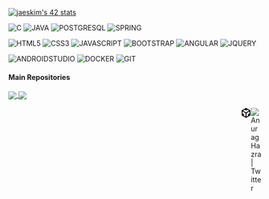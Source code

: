 [![jaeskim's 42 stats](https://badge42.herokuapp.com/api/stats/elaronda?privacyEmail=true)](https://github.com/JaeSeoKim/badge42)
<!-- [![Top Langs](https://github-readme-stats.vercel.app/api/top-langs/?username=divinepet&layout=compact)](https://github.com/anuraghazra/github-readme-stats) -->
![C](https://img.shields.io/badge/-C-A8B9CC?logo=c&logoColor=white&style=for-the-badge)
![JAVA](https://img.shields.io/badge/-Java-007396?logo=java&logoColor=white&style=for-the-badge)
![POSTGRESQL](https://img.shields.io/badge/-Postgresql-0064a5?logo=postgresql&logoColor=white&style=for-the-badge)
![SPRING](https://img.shields.io/badge/-Spring-6cb43c?logo=spring&logoColor=white&style=for-the-badge)

![HTML5](https://img.shields.io/badge/-Html5-E34F26?logo=html5&logoColor=white&style=for-the-badge)
![CSS3](https://img.shields.io/badge/-Css3-1572B6?logo=css3&logoColor=white&style=for-the-badge)
![JAVASCRIPT](https://img.shields.io/badge/-Javascript-F7DF1E?logo=javascript&logoColor=white&style=for-the-badge)
![BOOTSTRAP](https://img.shields.io/badge/-Bootstrap-7952B3?logo=bootstrap&logoColor=white&style=for-the-badge)
![ANGULAR](https://img.shields.io/badge/-AngularJS-E23237?logo=angularjs&logoColor=white&style=for-the-badge)
![JQUERY](https://img.shields.io/badge/-jQuery-0769AD?logo=jquery&logoColor=white&style=for-the-badge)

![ANDROIDSTUDIO](https://img.shields.io/badge/-AndroidStudio-3DDC84?logo=android-studio&logoColor=white&style=for-the-badge)
![DOCKER](https://img.shields.io/badge/-docker-2496ED?logo=docker&logoColor=white&style=for-the-badge)
![GIT](https://img.shields.io/badge/-git-F05032?logo=git&logoColor=white&style=for-the-badge)

#### Main Repositories


<a href="https://github.com/anuraghazra/github-readme-stats">
  <img align="center" src="https://github-readme-stats.vercel.app/api/pin/?username=divinepet&repo=github-readme-stats&theme=buefy" />
</a>
<a href="https://github.com/anuraghazra/anuraghazra.github.io">
  <img align="center" src="https://github-readme-stats.vercel.app/api/pin/?username=divinepet&repo=anuraghazra.github.io&theme=buefy" />
</a>

<br />
<br />

<a href="https://twitter.com/anuraghazru">
  <img align="right" alt="Anurag Hazra | Twitter" width="21px" src="https://raw.githubusercontent.com/anuraghazra/anuraghazra/master/assets/twitter.svg" />
</a>
<a href="https://codesandbox.io/u/anuraghazra">
  <img align="right" alt="Anurag Hazra | CodeSandbox" width="20px" src="https://raw.githubusercontent.com/anuraghazra/anuraghazra/master/assets/codesandbox.svg" />
</a>
<!--
**divinepet/divinepet** is a ✨ _special_ ✨ repository because its `README.md` (this file) appears on your GitHub profile.
[![Braydon's GitHub Banner](https://pbs.twimg.com/media/ET_CkQLXsAEYRf6.jpg)]
Here are some ideas to get you started:

- 🔭 I’m currently working on ...
- 🌱 I’m currently learning ...
- 👯 I’m looking to collaborate on ...
- 🤔 I’m looking for help with ...
- 💬 Ask me about ...
- 📫 How to reach me: ...
- 😄 Pronouns: ...
- ⚡ Fun fact: ...
-->
